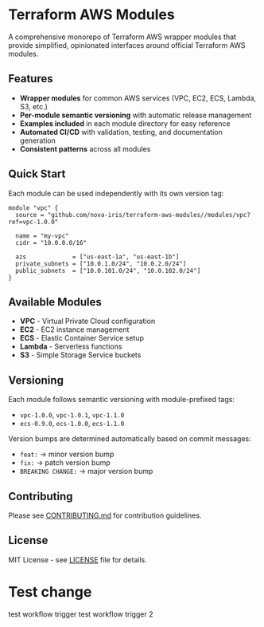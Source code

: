 # Terraform AWS Modules

A comprehensive monorepo of Terraform AWS wrapper modules that provide simplified, opinionated interfaces around official Terraform AWS modules.

## Features

- **Wrapper modules** for common AWS services (VPC, EC2, ECS, Lambda, S3, etc.)
- **Per-module semantic versioning** with automatic release management
- **Examples included** in each module directory for easy reference
- **Automated CI/CD** with validation, testing, and documentation generation
- **Consistent patterns** across all modules

## Quick Start

Each module can be used independently with its own version tag:

```hcl
module "vpc" {
  source = "github.com/nova-iris/terraform-aws-modules//modules/vpc?ref=vpc-1.0.0"
  
  name = "my-vpc"
  cidr = "10.0.0.0/16"
  
  azs             = ["us-east-1a", "us-east-1b"]
  private_subnets = ["10.0.1.0/24", "10.0.2.0/24"]
  public_subnets  = ["10.0.101.0/24", "10.0.102.0/24"]
}
```

## Available Modules

- **VPC** - Virtual Private Cloud configuration
- **EC2** - EC2 instance management
- **ECS** - Elastic Container Service setup
- **Lambda** - Serverless functions
- **S3** - Simple Storage Service buckets

## Versioning

Each module follows semantic versioning with module-prefixed tags:
- `vpc-1.0.0`, `vpc-1.0.1`, `vpc-1.1.0`
- `ecs-0.9.0`, `ecs-1.0.0`, `ecs-1.1.0`

Version bumps are determined automatically based on commit messages:
- `feat:` → minor version bump
- `fix:` → patch version bump  
- `BREAKING CHANGE:` → major version bump

## Contributing

Please see [CONTRIBUTING.md](CONTRIBUTING.md) for contribution guidelines.

## License

MIT License - see [LICENSE](LICENSE) file for details.
# Test change
test workflow trigger
test workflow trigger 2
